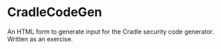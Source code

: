 # CradleCodeGen
An HTML form to generate input for the Cradle security code generator. Written as an exercise.
